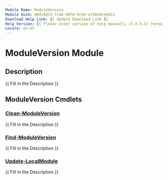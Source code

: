```yaml
---
Module Name: ModuleVersion
Module Guid: 60dc6925-fc4b-4070-9c9e-e150e4ce6821
Download Help Link: {{ Update Download Link }}
Help Version: {{ Please enter version of help manually (X.X.X.X) format }}
Locale: en-US
---
```


# ModuleVersion Module
## Description
{{ Fill in the Description }}

## ModuleVersion Cmdlets
### [Clean-ModuleVersion](Clean-ModuleVersion.md)
{{ Fill in the Description }}

### [Find-ModuleVersion](Find-ModuleVersion.md)
{{ Fill in the Description }}

### [Update-LocalModule](Update-LocalModule.md)
{{ Fill in the Description }}

